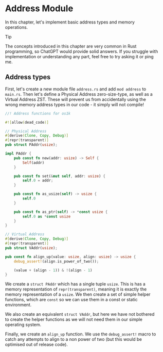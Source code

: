 # Address Module

In this chapter, let's implement basic address types and memory operations.

> [!TIP]
>
> The concepts introduced in this chapter are very common in Rust programming, so ChatGPT would provide solid answers. If you struggle with implementation or understanding any part, feel free to try asking it or ping me.

## Address types

First, let's create a new module file `address.rs` and add `mod address` to `main.rs`. Then let's define a Physical Address zero-size-type, as well as a Virtual Address ZST. These will prevent us from accidentally using the wrong memory address types in our code - it simply will not compile!

```rust [kernel/src/address.rs] 
//! Address functions for os1k

#![allow(dead_code)]

// Physical Address
#[derive(Clone, Copy, Debug)]
#[repr(transparent)]
pub struct PAddr(usize);

impl PAddr {
    pub const fn new(addr: usize) -> Self {
        Self(addr)
    }

    pub const fn set(&mut self, addr: usize) {
        self.0 = addr;
    }

    pub const fn as_usize(self) -> usize {
        self.0
    }

    pub const fn as_ptr(self) -> *const usize {
        self.0 as *const usize
    }
}

// Virtual Address
#[derive(Clone, Copy, Debug)]
#[repr(transparent)]
pub struct VAddr(usize);

pub const fn align_up(value: usize, align: usize) -> usize {
    debug_assert!(align.is_power_of_two());

    (value + (align - 1)) & !(align - 1)
}
```

We create a `struct PAddr` which has a single tuple `usize`. This is has a memory representation of `repr(transparent)`, meaning it is exactly the memory representation of a `usize`. We then create a set of simple helper functions, which are `const` so we can use them in a const or static environment.

We also create an equivalent `struct VAddr`, but here we have not bothered to create the helper functions as we will not need them in our simple operating system.

Finally, we create an `align_up` function. We use the `debug_assert!` macro to catch any attempts to align to a non power of two (but this would be optimised out of release code).

